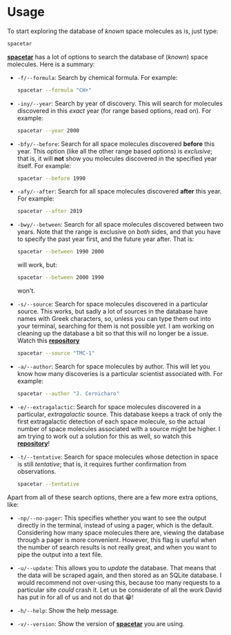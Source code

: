 # Usage

To start exploring the database of *known* space molecules as is, just type:

```bash
spacetar
```

[**spacetar**][spacetar] has a lot of options to search the database of (*known*) space molecules. Here is a summary:

[spacetar]: https://github.com/astrogewgaw/spacetar

* `-f/--formula`: Search by chemical formula. For example:

    ```bash
    spacetar --formula "CH+"
    ```

* `-iny/--year`: Search by year of discovery. This will search for molecules discovered in this *exact* year (for range based options, read on). For example:

    ```bash
    spacetar --year 2000
    ```

* `-bfy/--before`: Search for all space molecules discovered **before** this year. This option (like all the other range based options) is *exclusive*; that is, it will **not** show you molecules discovered in the specified year itself. For example:

    ```bash
    spacetar --before 1990
    ```

* `-afy/--after`: Search for all space molecules discovered **after** this year. For example:

    ```bash
    spacetar --after 2019
    ```

* `-bwy/--between`: Search for all space molecules discovered between two years. Note that the range is exclusive on *both* sides, and that you have to specify the past year first, and the future year after. That is:

    ```bash
    spacetar --between 1990 2000
    ```

    will work, but:

    ```bash
    spacetar --between 2000 1990
    ```

    won't.

* `-s/--source`: Search for space molecules discovered in a particular source. This works, but sadly a lot of sources in the database have names with Greek characters, so, unless you can type them out into your terminal, searching for them is not possible *yet*. I am working on cleaning up the database a bit so that this will no longer be a issue. Watch this [**repository**][spacetar]

    ```bash
    spacetar --source "TMC-1"
    ```

* `-a/--author`: Search for space molecules by author. This will let you know how many discoveries is a particular scientist associated with. For example:

    ```bash
    spacetar --author "J. Cernicharo"
    ```

* `-e/--extragalactic`: Search for space molecules discovered in a particular, *extragalactic* source. This database keeps a track of only the first extragalactic detection of each space molecule, so the actual number of space molecules associated with a source might be higher. I am trying to work out a solution for this as well, so watch this [**repository**][spacetar]!

* `-t/--tentative`: Search for space molecules whose detection in space is still *tentative*; that is, it requires further confirmation from observations.

    ```bash
    spacetar --tentative
    ```

Apart from all of these search options, there are a few more extra options, like:

* `-np/--no-pager`: This specifies whether you want to see the output directly in the terminal, instead of using a pager, which is the default. Considering how many space molecules there are, viewing the database through a pager is more convenient. However, this flag is useful when the number of search results is not really great, and when you want to pipe the output into a text file.

* `-u/--update`: This allows you to *update* the database. That means that the data will be scraped again, and then stored as an SQLite database. I would recommend not over-using this, because too many requests to a particular site *could* crash it. Let us be considerate of all the work David has put in for all of us and not do that :grin:!

* `-h/--help`: Show the help message.

* `-v/--version`: Show the version of [**spacetar**][spacetar] you are using.

[spacetar]: https://github.com/astrogewgaw/spacetar
